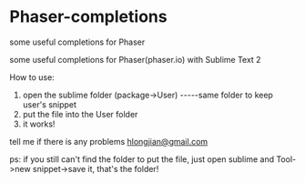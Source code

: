 # Phaser-completions
some useful completions for Phaser

some useful completions for Phaser(phaser.io) with Sublime Text 2

How to use:

1. open the sublime folder (package->User) -----same folder to keep user's snippet
2. put the file into the User folder
3. it works!

tell me if there is any problems
hlongjian@gmail.com


ps: if you still can't find the folder to put the file, just open sublime and Tool->new snippet->save it, that's the folder!
